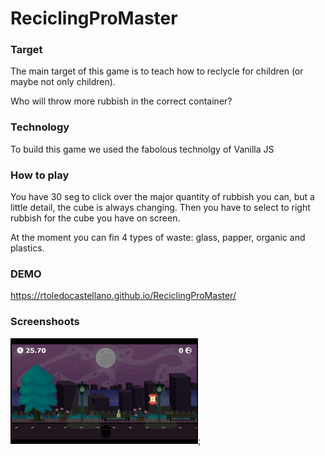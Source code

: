 # ReciclingProMaster
### **Target**

The main target of this game is to teach how to reclycle for children (or maybe not only children).

Who will throw more rubbish in the correct container?

### **Technology**

To build this game we used the fabolous technolgy of Vanilla JS

### **How to play**

You have 30 seg to click over the major quantity of rubbish you can, but a little detail, the cube is always changing. Then you have to select to right rubbish for the cube you have on screen.

At the moment you can fin 4 types of waste: glass, papper, organic and plastics.

### **DEMO**

https://rtoledocastellano.github.io/ReciclingProMaster/

### **Screenshoots**

![alt text](assets/images/ReciclingProMaster.gif);


